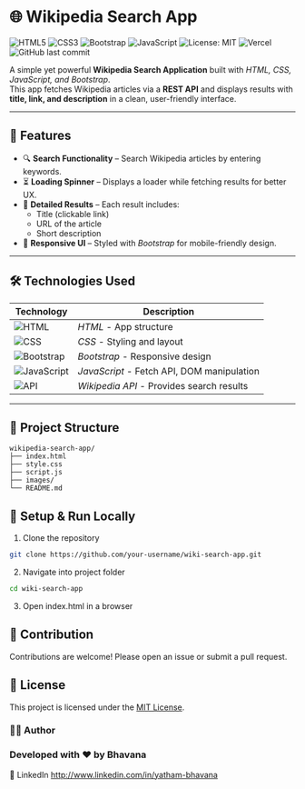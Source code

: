 # 🌐 Wikipedia Search App  

![HTML5](https://img.shields.io/badge/HTML5-E34F26?style=flat-square&logo=html5&logoColor=white)
![CSS3](https://img.shields.io/badge/CSS3-1572B6?style=flat-square&logo=css3&logoColor=white)
![Bootstrap](https://img.shields.io/badge/Bootstrap-7952B3?style=flat-square&logo=bootstrap&logoColor=white)
![JavaScript](https://img.shields.io/badge/JavaScript-F7DF1E?style=flat-square&logo=javascript&logoColor=black)
![License: MIT](https://img.shields.io/badge/License-MIT-yellow.svg)
![Vercel](https://img.shields.io/badge/Deployed%20on-Vercel-blue)
![GitHub last commit](https://github.com/ybhavanareddy/wikipedia-search-app.git)


A simple yet powerful **Wikipedia Search Application** built with *HTML, CSS, JavaScript, and Bootstrap*.  
This app fetches Wikipedia articles via a **REST API** and displays results with **title, link, and description** in a clean, user-friendly interface.  


---

## 🚀 Features  
- 🔍 **Search Functionality** – Search Wikipedia articles by entering keywords.  
- ⏳ **Loading Spinner** – Displays a loader while fetching results for better UX.  
- 📑 **Detailed Results** – Each result includes:
  - Title (clickable link)  
  - URL of the article  
  - Short description  
- 🎨 **Responsive UI** – Styled with *Bootstrap* for mobile-friendly design.  

---

## 🛠 Technologies Used  

| Technology | Description |
|------------|------------|
| ![HTML](https://img.shields.io/badge/-HTML5-orange?logo=html5&logoColor=white&style=flat) | *HTML* - App structure |
| ![CSS](https://img.shields.io/badge/-CSS3-blue?logo=css3&logoColor=white&style=flat) | *CSS* - Styling and layout |
| ![Bootstrap](https://img.shields.io/badge/-Bootstrap-purple?logo=bootstrap&logoColor=white&style=flat) | *Bootstrap* - Responsive design |
| ![JavaScript](https://img.shields.io/badge/-JavaScript-yellow?logo=javascript&logoColor=white&style=flat) | *JavaScript* - Fetch API, DOM manipulation |
| ![API](https://img.shields.io/badge/-Wikipedia%20API-green?logo=wikipedia&logoColor=white&style=flat) | *Wikipedia API* - Provides search results |

---


## 📂 Project Structure
```plaintext
wikipedia-search-app/
├── index.html
├── style.css
├── script.js
├── images/
└── README.md
```

## 🔧 Setup & Run Locally  


1.  Clone the repository
```bash
git clone https://github.com/your-username/wiki-search-app.git
```

2.  Navigate into project folder
```bash
cd wiki-search-app
```

3. Open index.html in a browser 


## 🤝 Contribution
Contributions are welcome! Please open an issue or submit a pull request.


## 📜 License
This project is licensed under the [MIT License](LICENSE).


### 👩‍💻 Author

### Developed with ❤️ by Bhavana
🔗 LinkedIn
 http://www.linkedin.com/in/yatham-bhavana 